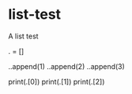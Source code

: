 # list-test
A list test

. = []

..append(1)
..append(2)
..append(3)

print(.[0])
print(.[1])
print(.[2])
